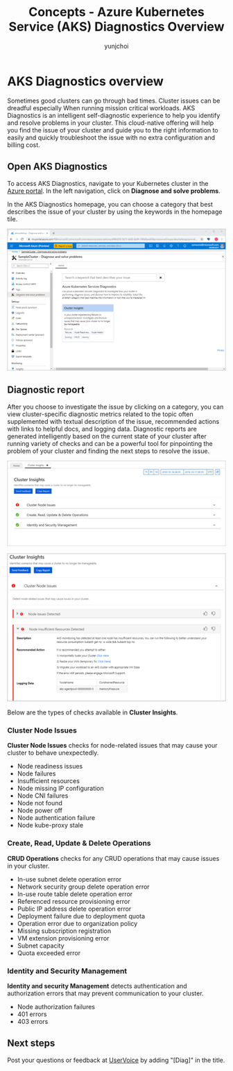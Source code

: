 ﻿---
title: Concepts - Azure Kubernetes Service (AKS) Diagnostics Overview
description: Learn about self-diagnosing clusters in Azure Kubernetes Service.
services: container-service
author: yunjchoi

ms.service: container-service
ms.topic: conceptual
ms.date: 11/04/2019
ms.author: yunjchoi
---

# AKS Diagnostics overview

Sometimes good clusters can go through bad times. Cluster issues can be dreadful especially When running mission critical workloads. AKS Diagnostics is an intelligent self-diagnostic experience to help you identify and resolve problems in your cluster. This cloud-native offering will help you find the issue of your cluster and guide you to the right information to easily and quickly troubleshoot the issue with no extra configuration and billing cost.

## Open AKS Diagnostics

To access AKS Diagnostics, navigate to your Kubernetes cluster in the [Azure portal](https://portal.azure.com). In the left navigation, click on **Diagnose and solve problems**.

In the AKS Diagnostics homepage, you can choose a category that best describes the issue of your cluster by using the keywords in the homepage tile.

![Homepage](./media/concepts-diagnostics/aks-diagnostics-homepage.png)

## Diagnostic report

After you choose to investigate the issue by clicking on a category, you can view cluster-specific diagnostic metrics related to the topic often supplemented with textual description of the issue, recommended actions with links to helpful docs, and logging data. Diagnostic reports are generated intelligently based on the current state of your cluster after running variety of checks and can be a powerful tool for pinpointing the problem of your cluster and finding the next steps to resolve the issue.

![Diagnostic Report](./media/concepts-diagnostics/diagnostic-report.png)

![Expanded Diagnostic Report](./media/concepts-diagnostics/expanded-diagnostic-report.png)

Below are the types of checks available in **Cluster Insights**.

### Cluster Node Issues

**Cluster Node Issues** checks for node-related issues that may cause your cluster to behave unexpectedly.

- Node readiness issues
- Node failures
- Insufficient resources
- Node missing IP configuration
- Node CNI failures
- Node not found
- Node power off
- Node authentication failure
- Node kube-proxy stale

### Create, Read, Update & Delete Operations

**CRUD Operations** checks for any CRUD operations that may cause issues in your cluster.

- In-use subnet delete operation error
- Network security group delete operation error
- In-use route table delete operation error
- Referenced resource provisioning error
- Public IP address delete operation error
- Deployment failure due to deployment quota
- Operation error due to organization policy
- Missing subscription registration
- VM extension provisioning error
- Subnet capacity
- Quota exceeded error

### Identity and Security Management

**Identity and security Management** detects authentication and authorization errors that may prevent communication to your cluster.

- Node authorization failures
- 401 errors
- 403 errors

## Next steps 

Post your questions or feedback at [UserVoice](​​​​​​​​​​​​​​https://feedback.azure.com/forums/914020-azure-kubernetes-service-aks) by adding "[Diag]" in the title.